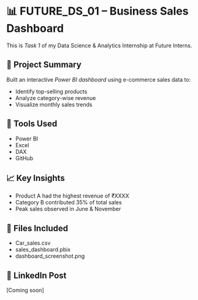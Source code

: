 # 📊 FUTURE_DS_01 – Business Sales Dashboard

This is *Task 1* of my Data Science & Analytics Internship at Future Interns.

## 🔹 Project Summary
Built an interactive *Power BI dashboard* using e-commerce sales data to:
- Identify top-selling products
- Analyze category-wise revenue
- Visualize monthly sales trends

## 🔧 Tools Used
- Power BI
- Excel
- DAX
- GitHub

## 📈 Key Insights
- Product A had the highest revenue of ₹XXXX
- Category B contributed 35% of total sales
- Peak sales observed in June & November

## 📂 Files Included
- Car_sales.csv
- sales_dashboard.pbix
- dashboard_screenshot.png

## 🔗 LinkedIn Post
[Coming soon]
